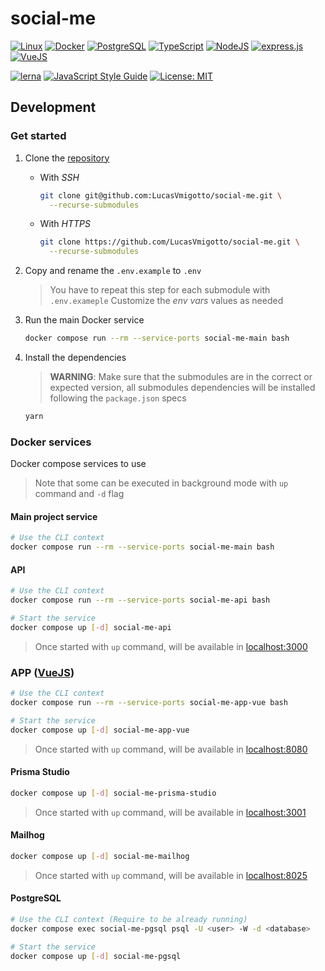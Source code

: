# social-me

[![Linux](https://img.shields.io/badge/Linux-E34F26?style=for-the-badge&logo=linux&logoColor=black)](https://www.linux.org/)
[![Docker](https://img.shields.io/badge/Docker-2496ED?style=for-the-badge&logo=docker&logoColor=white)](https://www.docker.com/)
[![PostgreSQL](https://img.shields.io/badge/PostgreSQL-316192?style=for-the-badge&logo=postgresql&logoColor=white)](https://www.postgresql.org/)
[![TypeScript](https://img.shields.io/badge/TypeScript-007ACC?style=for-the-badge&logo=typescript&logoColor=white)](https://www.typescriptlang.org/)
[![NodeJS](https://img.shields.io/badge/Node.js-43853D?style=for-the-badge&logo=node.js&logoColor=white)](https://nodejs.org/en/)
[![express.js](https://img.shields.io/badge/Express.js-404D59?style=for-the-badge)](https://expressjs.com/)
[![VueJS](https://img.shields.io/badge/Vue.js-35495E?style=for-the-badge&logo=vue.js&logoColor=4FC08D)](https://vuejs.org)

[![lerna](https://img.shields.io/badge/maintained%20with-lerna-cc00ff.svg)](https://lerna.js.org/)
[![JavaScript Style Guide](https://img.shields.io/badge/code_style-standard-brightgreen.svg)](https://standardjs.com)
[![License: MIT](https://img.shields.io/badge/License-MIT-yellow.svg)](https://opensource.org/licenses/MIT)

## Development

### Get started

1. Clone the [repository](https://github.com/LucasVmigotto/social-me/)

    * With _SSH_

        ```bash
        git clone git@github.com:LucasVmigotto/social-me.git \
          --recurse-submodules
        ```

    * With _HTTPS_

        ```bash
        git clone https://github.com/LucasVmigotto/social-me.git \
          --recurse-submodules
        ```

2. Copy and rename the `.env.example` to `.env`

    > You have to repeat this step for each submodule with `.env.exameple`
    > Customize the _env vars_ values as needed

3. Run the main Docker service

    ```bash
    docker compose run --rm --service-ports social-me-main bash
    ```

4. Install the dependencies

    > **WARNING**: Make sure that the submodules are in the correct or expected version, all submodules dependencies will be installed following the `package.json` specs

    ```bash
    yarn
    ```

### Docker services

Docker compose services to use

  > Note that some can be executed in background mode with `up` command and `-d` flag

#### Main project service

```bash
# Use the CLI context
docker compose run --rm --service-ports social-me-main bash
```

#### API

```bash
# Use the CLI context
docker compose run --rm --service-ports social-me-api bash

# Start the service
docker compose up [-d] social-me-api
```

> Once started with `up` command, will be available in [localhost:3000](http://localhost:3000)

### APP ([VueJS](vuejs.org/))

```bash
# Use the CLI context
docker compose run --rm --service-ports social-me-app-vue bash

# Start the service
docker compose up [-d] social-me-app-vue
```

> Once started with `up` command, will be available in [localhost:8080](http://localhost:8080)

#### Prisma Studio

```bash
docker compose up [-d] social-me-prisma-studio
```

> Once started with `up` command, will be available in [localhost:3001](http://localhost:3001)

#### Mailhog

```bash
docker compose up [-d] social-me-mailhog
```

> Once started with `up` command, will be available in [localhost:8025](http://localhost:8025)

#### PostgreSQL

```bash
# Use the CLI context (Require to be already running)
docker compose exec social-me-pgsql psql -U <user> -W -d <database>

# Start the service
docker compose up [-d] social-me-pgsql
```

